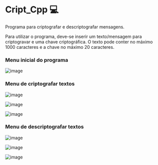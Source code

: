 # Cript_Cpp 💻


Programa para criptografar e descriptografar mensagens. 

Para utilizar o programa, deve-se inserir um texto/mensagem para criptogravar e uma chave criptográfica.
O texto pode conter no máximo 1000 caracteres e a chave no máximo 20 caracteres.

### Menu inicial do programa

![image](https://user-images.githubusercontent.com/70992080/119580117-306b1400-bd96-11eb-84ac-4afc54729261.png)

### Menu de criptografar textos

![image](https://user-images.githubusercontent.com/70992080/119580216-5abcd180-bd96-11eb-86e5-d60404a48795.png)

![image](https://user-images.githubusercontent.com/70992080/119580244-67412a00-bd96-11eb-9a10-a0d87167fa14.png)

![image](https://user-images.githubusercontent.com/70992080/119580257-6dcfa180-bd96-11eb-9763-ec3b56f02240.png)

### Menu de descriptografar textos

![image](https://user-images.githubusercontent.com/70992080/119580437-c737d080-bd96-11eb-930f-8621ab5b0b08.png)

![image](https://user-images.githubusercontent.com/70992080/119580492-e0408180-bd96-11eb-8e04-5acbc49c42b4.png)

![image](https://user-images.githubusercontent.com/70992080/119580508-e9c9e980-bd96-11eb-9325-5869b19e37a4.png)

